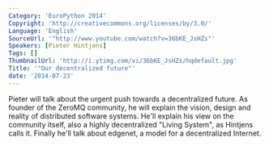 ```yaml
---
Category: 'EuroPython 2014'
Copyright: 'http://creativecommons.org/licenses/by/3.0/'
Language: 'English'
SourceUrl: '"http://www.youtube.com/watch?v=36bKE_JsHZs"'
Speakers: [Pieter Hintjens]
Tags: []
ThumbnailUrl: 'http://i.ytimg.com/vi/36bKE_JsHZs/hqdefault.jpg'
Title: '"Our decentralized future"'
date: '2014-07-23'
---
```

Pieter will talk about the urgent push towards a decentralized future.  As founder of the ZeroMQ community, he will explain the vision, design and reality of distributed software systems. He'll explain his view on the community itself, also a highly decentralized "Living System", as Hintjens calls it. Finally he'll talk about edgenet, a model for a decentralized Internet.